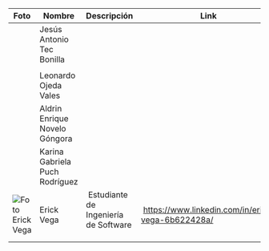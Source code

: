 | Foto | Nombre | Descripción | Link
|--------------|--------------|--------------|--------------|
|     | Jesús Antonio Tec Bonilla   |    |    |
| |   |   |  |
|     | Leonardo Ojeda Vales   |    |    |
|     | Aldrin Enrique Novelo Góngora    |     |    |
|    | Karina Gabriela Puch Rodríguez   |     |    |
|![Foto Erick Vega](https://media.licdn.com/dms/image/D4D03AQGRecmCIQcWHw/profile-displayphoto-shrink_800_800/0/1692977529907?e=1700697600&v=beta&t=XOP9U2sNtFhfIRt3qK5dMj4w8z98q7SJnr3jSS8GR3Q)    | Erick Vega   | Estudiante de Ingeniería de Software    | https://www.linkedin.com/in/erick-vega-6b622428a/    |
